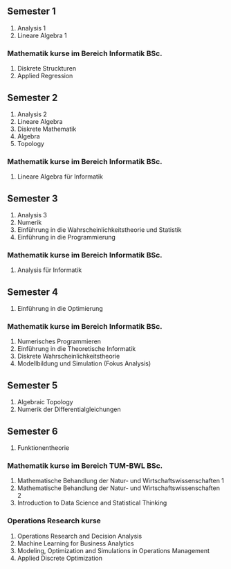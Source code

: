 ## Semester 1
1. Analysis 1
2. Lineare Algebra 1

### Mathematik kurse im Bereich Informatik BSc.
1. Diskrete Struckturen
2. Applied Regression

## Semester 2
1. Analysis 2
2. Lineare Algebra
3. Diskrete Mathematik
4. Algebra
5. Topology

### Mathematik kurse im Bereich Informatik BSc.
1. Lineare Algebra für Informatik

## Semester 3
1. Analysis 3
2. Numerik
3. Einführung in die Wahrscheinlichkeitstheorie und Statistik
4. Einführung in die Programmierung

### Mathematik kurse im Bereich Informatik BSc.
1. Analysis für Informatik

## Semester 4
1. Einführung in die Optimierung

### Mathematik kurse im Bereich Informatik BSc.
1. Numerisches Programmieren
2. Einführung in die Theoretische Informatik 
3. Diskrete Wahrscheinlichkeitstheorie
4. Modellbildung und Simulation (Fokus Analysis)

## Semester 5
1. Algebraic Topology
2. Numerik der Differentialgleichungen

## Semester 6
1. Funktionentheorie

### Mathematik kurse im Bereich TUM-BWL BSc.
1. Mathematische Behandlung der Natur- und Wirtschaftswissenschaften 1
2. Mathematische Behandlung der Natur- und Wirtschaftswissenschaften 2
3. Introduction to Data Science and Statistical Thinking

### Operations Research kurse
1. Operations Research and Decision Analysis
2. Machine Learning for Business Analytics
3. Modeling, Optimization and Simulations in Operations Management
4. Applied Discrete Optimization
